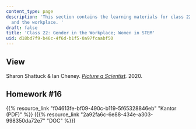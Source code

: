 ```yaml
---
content_type: page
description: 'This section contains the learning materials for class 22 on gender
  and the workplace. '
draft: false
title: 'Class 22: Gender in the Workplace; Women in STEM'
uid: d18bd7f9-b46c-4f6d-b1f5-0a97fcaabf50
---
```

## View

Sharon Shattuck & Ian Cheney. [*Picture a Scientist*](https://www.pictureascientist.com/)*.* 2020. 

## Homework #16

{{% resource_link "f04613fe-bf09-490c-b119-5f65328846eb" "Kantor (PDF)" %}} ({{% resource_link "2a92fa6c-6e88-434e-a303-998350da72e7" "DOC" %}})